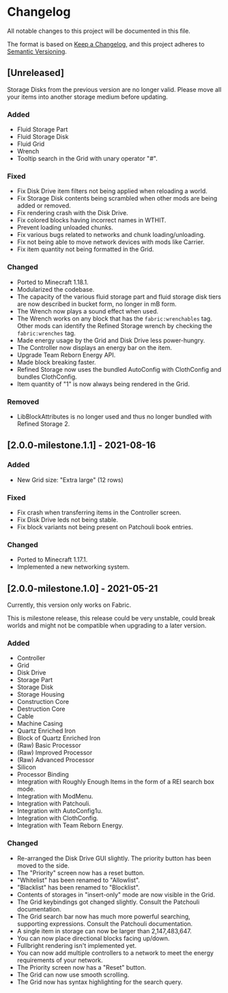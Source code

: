 # Changelog

All notable changes to this project will be documented in this file.

The format is based on [Keep a Changelog](https://keepachangelog.com/en/1.0.0/), and this project adheres
to [Semantic Versioning](https://semver.org/spec/v2.0.0.html).

## [Unreleased]

Storage Disks from the previous version are no longer valid. Please move all your items into another storage medium
before updating.

### Added

- Fluid Storage Part
- Fluid Storage Disk
- Fluid Grid
- Wrench
- Tooltip search in the Grid with unary operator "#".

### Fixed

- Fix Disk Drive item filters not being applied when reloading a world.
- Fix Storage Disk contents being scrambled when other mods are being added or removed.
- Fix rendering crash with the Disk Drive.
- Fix colored blocks having incorrect names in WTHIT.
- Prevent loading unloaded chunks.
- Fix various bugs related to networks and chunk loading/unloading.
- Fix not being able to move network devices with mods like Carrier.
- Fix item quantity not being formatted in the Grid.

### Changed

- Ported to Minecraft 1.18.1.
- Modularized the codebase.
- The capacity of the various fluid storage part and fluid storage disk tiers are now described in bucket form, no
  longer in mB form.
- The Wrench now plays a sound effect when used.
- The Wrench works on any block that has the `fabric:wrenchables` tag. Other mods can identify the Refined Storage
  wrench by checking the `fabric:wrenches` tag.
- Made energy usage by the Grid and Disk Drive less power-hungry.
- The Controller now displays an energy bar on the item.
- Upgrade Team Reborn Energy API.
- Made block breaking faster.
- Refined Storage now uses the bundled AutoConfig with ClothConfig and bundles ClothConfig.
- Item quantity of "1" is now always being rendered in the Grid.

### Removed

- LibBlockAttributes is no longer used and thus no longer bundled with Refined Storage 2.

## [2.0.0-milestone.1.1] - 2021-08-16

### Added

- New Grid size: "Extra large" (12 rows)

### Fixed

- Fix crash when transferring items in the Controller screen.
- Fix Disk Drive leds not being stable.
- Fix block variants not being present on Patchouli book entries.

### Changed

- Ported to Minecraft 1.17.1.
- Implemented a new networking system.

## [2.0.0-milestone.1.0] - 2021-05-21

Currently, this version only works on Fabric.

This is milestone release, this release could be very unstable, could break worlds and might not be compatible when
upgrading to a later version.

### Added

- Controller
- Grid
- Disk Drive
- Storage Part
- Storage Disk
- Storage Housing
- Construction Core
- Destruction Core
- Cable
- Machine Casing
- Quartz Enriched Iron
- Block of Quartz Enriched Iron
- (Raw) Basic Processor
- (Raw) Improved Processor
- (Raw) Advanced Processor
- Silicon
- Processor Binding
- Integration with Roughly Enough Items in the form of a REI search box mode.
- Integration with ModMenu.
- Integration with Patchouli.
- Integration with AutoConfig1u.
- Integration with ClothConfig.
- Integration with Team Reborn Energy.

### Changed

- Re-arranged the Disk Drive GUI slightly. The priority button has been moved to the side.
- The "Priority" screen now has a reset button.
- "Whitelist" has been renamed to "Allowlist".
- "Blacklist" has been renamed to "Blocklist".
- Contents of storages in "insert-only" mode are now visible in the Grid.
- The Grid keybindings got changed slightly. Consult the Patchouli documentation.
- The Grid search bar now has much more powerful searching, supporting expressions. Consult the Patchouli documentation.
- A single item in storage can now be larger than 2,147,483,647.
- You can now place directional blocks facing up/down.
- Fullbright rendering isn't implemented yet.
- You can now add multiple controllers to a network to meet the energy requirements of your network.
- The Priority screen now has a "Reset" button.
- The Grid can now use smooth scrolling.
- The Grid now has syntax highlighting for the search query.
